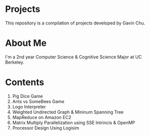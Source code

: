 Projects
========

This repository is a compilation of projects developed by Gavin Chu.

About Me
========
I'm a 2nd year Computer Science & Cognitive Science Major at UC Berkeley.


Contents
========
1. Pig Dice Game
2. Ants vs SomeBees Game
3. Logo Interpreter
4. Weighted Undirected Graph & Mininum Spanning Tree
5. MapReduce on Amazon EC2
6. Matrix Multiply Parallelization using SSE Intrincis & OpenMP
7. Processor Design Using Logisim
